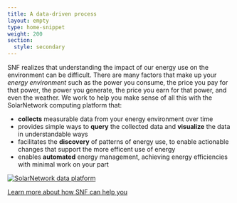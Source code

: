 ```yaml
---
title: A data-driven process
layout: empty
type: home-snippet
weight: 200
section:
  style: secondary
---
```

SNF realizes that understanding the impact of our energy use on the environment can be difficult. There are many factors that make up your _energy environment_ such as the power you consume, the price you pay for that power, the power you generate, the price you earn for that power, and even the weather. We work to help you make sense of all this with the SolarNetwork computing platform that:

 * **collects** measurable data from your energy environment over time
 * provides simple ways to **query** the collected data and **visualize** the data in understandable ways
 * facilitates the **discovery** of patterns of energy use, to enable actionable changes that support the more efficent use of energy
 * enables **automated** energy management, achieving energy efficiencies with minimal work on your part

<div uk-lightbox>
    <a href="/img/sn-hexatron.svg" data-caption="The SolarNetwork platform data flow: environment data flows in, actionable events flow out"><img src="/img/sn-hexatron.svg" alt="SolarNetwork data platform"></a>
</div>

<a class="uk-button uk-button-text" href="use-cases.html">Learn more about how SNF can help you</a>
